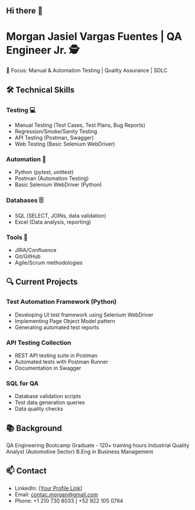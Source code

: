 ## Hi there 👋

<!--
**morgan-jasiel/Morgan-Jasiel** is a ✨ _special_ ✨ repository because its `README.md` (this file) appears on your GitHub profile. -->


# Morgan Jasiel Vargas Fuentes | QA Engineer Jr. 🕵️
📍 Focus: Manual & Automation Testing | Quality Assurance | SDLC

## 🛠 Technical Skills

### Testing 💻
- Manual Testing (Test Cases, Test Plans, Bug Reports)
- Regression/Smoke/Sanity Testing
- API Testing (Postman, Swagger)
- Web Testing (Basic Selenium WebDriver)

### Automation 🤖
- Python (pytest, unittest)
- Postman (Automation Testing)
- Basic Selenium WebDriver (Python)

### Databases 🗄️
- SQL (SELECT, JOINs, data validation)
- Excel (Data analysis, reporting)

### Tools 🎯
- JIRA/Confluence
- Git/GitHub
- Agile/Scrum methodologies

## 🔍 Current Projects

### Test Automation Framework (Python)
- Developing UI test framework using Selenium WebDriver
- Implementing Page Object Model pattern
- Generating automated test reports

### API Testing Collection
- REST API testing suite in Postman
- Automated tests with Postman Runner
- Documentation in Swagger

### SQL for QA 
- Database validation scripts
- Test data generation queries
- Data quality checks

## 📚 Background
QA Engineering Bootcamp Graduate - 120+ training hours
Industrial Quality Analyst (Automotive Sector)
B.Eng in Business Management


## 📫 Contact
- LinkedIn: [[Your Profile Link](https://www.linkedin.com/in/morgan-jasiel-vargas/
)]
- Email: contac.morgan@gmail.com
- Phone: +1 210 730 8033 | +52 922 105 0784

